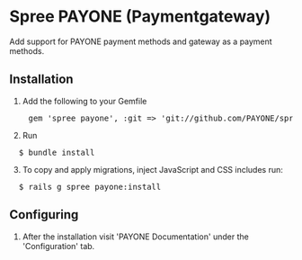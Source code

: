 # Spree PAYONE (Paymentgateway)

Add support for PAYONE payment methods and gateway as a payment methods.

## Installation

1. Add the following to your Gemfile

<pre>
    gem 'spree_payone', :git => 'git://github.com/PAYONE/spree.git' 
</pre>

2. Run 

<pre>
  $ bundle install
</pre>

3. To copy and apply migrations, inject JavaScript and CSS includes run: 

<pre>
  $ rails g spree_payone:install
</pre>

## Configuring

1. After the installation visit 'PAYONE Documentation' under the 'Configuration' tab.
